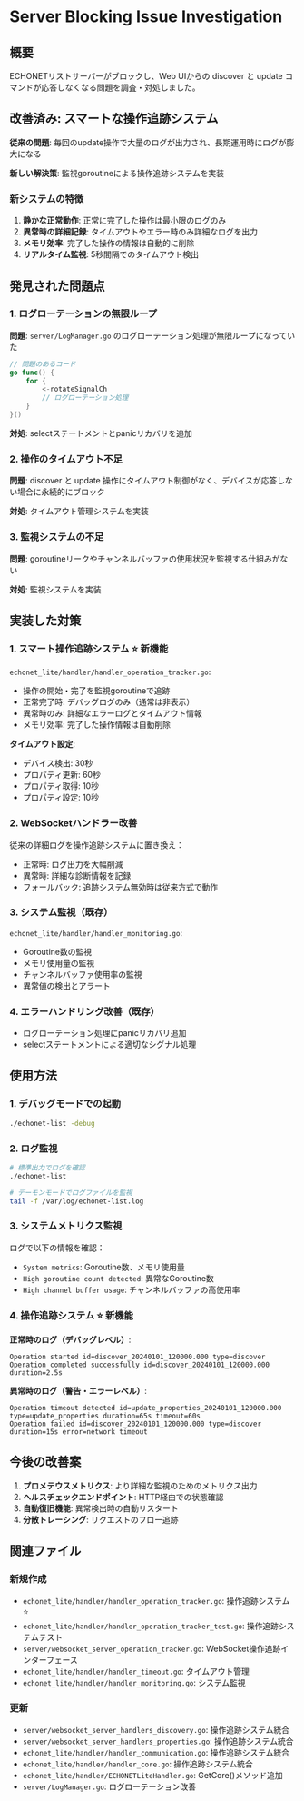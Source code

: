 # Server Blocking Issue Investigation

## 概要

ECHONETリストサーバーがブロックし、Web UIからの discover と update コマンドが応答しなくなる問題を調査・対処しました。

## 改善済み: スマートな操作追跡システム

**従来の問題**: 毎回のupdate操作で大量のログが出力され、長期運用時にログが膨大になる

**新しい解決策**: 監視goroutineによる操作追跡システムを実装

### 新システムの特徴

1. **静かな正常動作**: 正常に完了した操作は最小限のログのみ
2. **異常時の詳細記録**: タイムアウトやエラー時のみ詳細なログを出力
3. **メモリ効率**: 完了した操作の情報は自動的に削除
4. **リアルタイム監視**: 5秒間隔でのタイムアウト検出

## 発見された問題点

### 1. ログローテーションの無限ループ

**問題**: `server/LogManager.go` のログローテーション処理が無限ループになっていた

```go
// 問題のあるコード
go func() {
    for {
        <-rotateSignalCh
        // ログローテーション処理
    }
}()
```

**対処**: selectステートメントとpanicリカバリを追加

### 2. 操作のタイムアウト不足

**問題**: discover と update 操作にタイムアウト制御がなく、デバイスが応答しない場合に永続的にブロック

**対処**: タイムアウト管理システムを実装

### 3. 監視システムの不足

**問題**: goroutineリークやチャンネルバッファの使用状況を監視する仕組みがない

**対処**: 監視システムを実装

## 実装した対策

### 1. スマート操作追跡システム ⭐ **新機能**

`echonet_lite/handler/handler_operation_tracker.go`:
- 操作の開始・完了を監視goroutineで追跡
- 正常完了時: デバッグログのみ（通常は非表示）
- 異常時のみ: 詳細なエラーログとタイムアウト情報
- メモリ効率: 完了した操作情報は自動削除

**タイムアウト設定**:
- デバイス検出: 30秒
- プロパティ更新: 60秒
- プロパティ取得: 10秒
- プロパティ設定: 10秒

### 2. WebSocketハンドラー改善

従来の詳細ログを操作追跡システムに置き換え：
- 正常時: ログ出力を大幅削減
- 異常時: 詳細な診断情報を記録
- フォールバック: 追跡システム無効時は従来方式で動作

### 3. システム監視（既存）

`echonet_lite/handler/handler_monitoring.go`:
- Goroutine数の監視
- メモリ使用量の監視
- チャンネルバッファ使用率の監視
- 異常値の検出とアラート

### 4. エラーハンドリング改善（既存）

- ログローテーション処理にpanicリカバリ追加
- selectステートメントによる適切なシグナル処理

## 使用方法

### 1. デバッグモードでの起動

```bash
./echonet-list -debug
```

### 2. ログ監視

```bash
# 標準出力でログを確認
./echonet-list

# デーモンモードでログファイルを監視
tail -f /var/log/echonet-list.log
```

### 3. システムメトリクス監視

ログで以下の情報を確認：
- `System metrics`: Goroutine数、メモリ使用量
- `High goroutine count detected`: 異常なGoroutine数
- `High channel buffer usage`: チャンネルバッファの高使用率

### 4. 操作追跡システム ⭐ **新機能**

**正常時のログ（デバッグレベル）**:
```
Operation started id=discover_20240101_120000.000 type=discover
Operation completed successfully id=discover_20240101_120000.000 duration=2.5s
```

**異常時のログ（警告・エラーレベル）**:
```
Operation timeout detected id=update_properties_20240101_120000.000 type=update_properties duration=65s timeout=60s
Operation failed id=discover_20240101_120000.000 type=discover duration=15s error=network timeout
```

## 今後の改善案

1. **プロメテウスメトリクス**: より詳細な監視のためのメトリクス出力
2. **ヘルスチェックエンドポイント**: HTTP経由での状態確認
3. **自動復旧機能**: 異常検出時の自動リスタート
4. **分散トレーシング**: リクエストのフロー追跡

## 関連ファイル

### 新規作成
- `echonet_lite/handler/handler_operation_tracker.go`: 操作追跡システム ⭐
- `echonet_lite/handler/handler_operation_tracker_test.go`: 操作追跡システムテスト
- `server/websocket_server_operation_tracker.go`: WebSocket操作追跡インターフェース
- `echonet_lite/handler/handler_timeout.go`: タイムアウト管理
- `echonet_lite/handler/handler_monitoring.go`: システム監視

### 更新
- `server/websocket_server_handlers_discovery.go`: 操作追跡システム統合
- `server/websocket_server_handlers_properties.go`: 操作追跡システム統合
- `echonet_lite/handler/handler_communication.go`: 操作追跡システム統合
- `echonet_lite/handler/handler_core.go`: 操作追跡システム統合
- `echonet_lite/handler/ECHONETLiteHandler.go`: GetCore()メソッド追加
- `server/LogManager.go`: ログローテーション改善